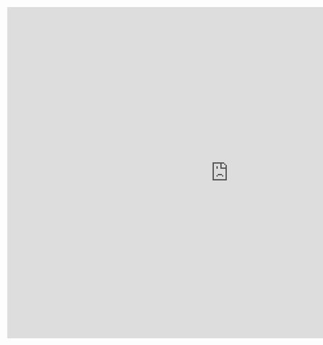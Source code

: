 <iframe src="https://docs.google.com/forms/d/e/1FAIpQLSdV1C2vvAccpDf0KuWPu8kJSKHJAJ30Pkur655T3yJ1m8v8pQ/viewform?embedded=true" width="1024" height="768" frameborder="0" marginheight="0" marginwidth="0">Carregando…</iframe>
